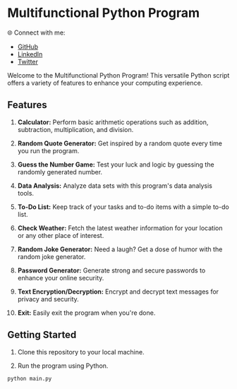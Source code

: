 # Multifunctional Python Program


🌐 Connect with me:
- [GitHub](https://github.com/cocodk3432)
- [LinkedIn](https://www.linkedin.com/)
- [Twitter](https://twitter.com/)

Welcome to the Multifunctional Python Program! This versatile Python script offers a variety of features to enhance your computing experience.

## Features

1. **Calculator:** Perform basic arithmetic operations such as addition, subtraction, multiplication, and division.

2. **Random Quote Generator:** Get inspired by a random quote every time you run the program.

3. **Guess the Number Game:** Test your luck and logic by guessing the randomly generated number.

4. **Data Analysis:** Analyze data sets with this program's data analysis tools.

5. **To-Do List:** Keep track of your tasks and to-do items with a simple to-do list.

6. **Check Weather:** Fetch the latest weather information for your location or any other place of interest.

7. **Random Joke Generator:** Need a laugh? Get a dose of humor with the random joke generator.

8. **Password Generator:** Generate strong and secure passwords to enhance your online security.

9. **Text Encryption/Decryption:** Encrypt and decrypt text messages for privacy and security.

10. **Exit:** Easily exit the program when you're done.

## Getting Started

1. Clone this repository to your local machine.

2. Run the program using Python.

```shell
python main.py
